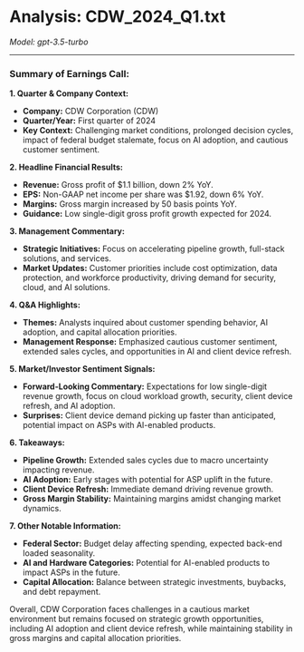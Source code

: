 # Analysis: CDW_2024_Q1.txt

*Model: gpt-3.5-turbo*

---

### Summary of Earnings Call:

**1. Quarter & Company Context:**
- **Company:** CDW Corporation (CDW)
- **Quarter/Year:** First quarter of 2024
- **Key Context:** Challenging market conditions, prolonged decision cycles, impact of federal budget stalemate, focus on AI adoption, and cautious customer sentiment.

**2. Headline Financial Results:**
- **Revenue:** Gross profit of $1.1 billion, down 2% YoY.
- **EPS:** Non-GAAP net income per share was $1.92, down 6% YoY.
- **Margins:** Gross margin increased by 50 basis points YoY.
- **Guidance:** Low single-digit gross profit growth expected for 2024.

**3. Management Commentary:**
- **Strategic Initiatives:** Focus on accelerating pipeline growth, full-stack solutions, and services.
- **Market Updates:** Customer priorities include cost optimization, data protection, and workforce productivity, driving demand for security, cloud, and AI solutions.

**4. Q&A Highlights:**
- **Themes:** Analysts inquired about customer spending behavior, AI adoption, and capital allocation priorities.
- **Management Response:** Emphasized cautious customer sentiment, extended sales cycles, and opportunities in AI and client device refresh.

**5. Market/Investor Sentiment Signals:**
- **Forward-Looking Commentary:** Expectations for low single-digit revenue growth, focus on cloud workload growth, security, client device refresh, and AI adoption.
- **Surprises:** Client device demand picking up faster than anticipated, potential impact on ASPs with AI-enabled products.

**6. Takeaways:**
- **Pipeline Growth:** Extended sales cycles due to macro uncertainty impacting revenue.
- **AI Adoption:** Early stages with potential for ASP uplift in the future.
- **Client Device Refresh:** Immediate demand driving revenue growth.
- **Gross Margin Stability:** Maintaining margins amidst changing market dynamics.

**7. Other Notable Information:**
- **Federal Sector:** Budget delay affecting spending, expected back-end loaded seasonality.
- **AI and Hardware Categories:** Potential for AI-enabled products to impact ASPs in the future.
- **Capital Allocation:** Balance between strategic investments, buybacks, and debt repayment.

Overall, CDW Corporation faces challenges in a cautious market environment but remains focused on strategic growth opportunities, including AI adoption and client device refresh, while maintaining stability in gross margins and capital allocation priorities.